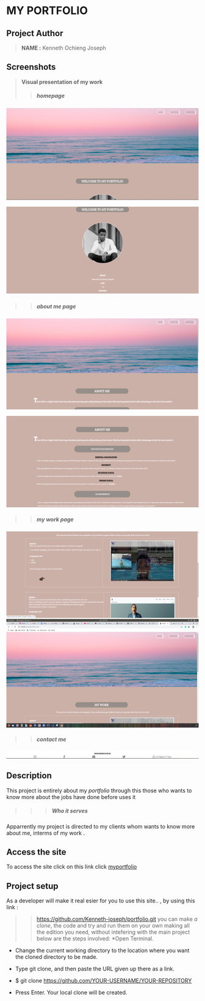 # MY PORTFOLIO


## Project Author
> **NAME :** Kenneth Ochieng Joseph

## Screenshots
> **Visual presentation of my work**
 >>##### homepage
![this shows the home navigation bar](porrt2.png)

![this the home page body](port1.png)

 >> ##### about me page 
 ![this about me page nav](abouth.png)

 ![this is about me body](about.png)

 >> ##### my work page
 ![this shows image links to my websites](port.png)
 ![this the navbar of the above page](mywork.png)
 >> ##### contact me
 ![this shows my footer](nav.png)

 ## Description
 This project is entirely about my *portfolio* through this those who wants to know more about the jobs have done before uses it 
   >>> ##### Who it serves
 Apparrently my project is directed to my clients whom wants to know more about me, interms of my work .
 
 ## Access the site
  To access the site click on this link
  click [myportfolio](https://kenneth-joseph.github.io/portfolio/)

 ## Project setup
 As a developer will make it real esier for you to use this site.. , by using this link :
  >> https://github.com/Kenneth-joseph/portfolio.git
you can make *a clone*, the code and try and run them on your own making all the edition you need, without intefering with the main project
below are the steps involved:
  *Open Terminal.

  * Change the current working directory to the location where you want the cloned directory to be made.

  * Type git clone, and then paste the URL given up there as a link.

  * $ git clone https://github.com/YOUR-USERNAME/YOUR-REPOSITORY

  * Press Enter. Your local clone will be created.